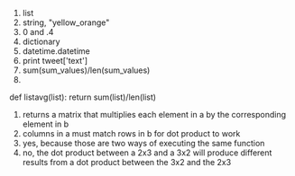 1. list
2. string, "yellow_orange"
3. 0 and .4
1. dictionary
2. datetime.datetime
3. print tweet['text']
4. sum(sum_values)/len(sum_values)
1. 
def listavg(list):
	return sum(list)/len(list)
1. returns a matrix that multiplies each element in a by the corresponding element in b
2. columns in a must match rows in b for dot product to work
3. yes, because those are two ways of executing the same function
4. no, the dot product between a 2x3 and a 3x2 will produce different results from a dot product between the 3x2 and the 2x3